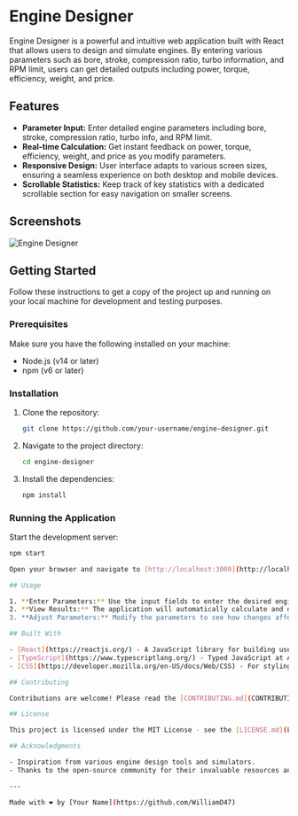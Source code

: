 # Engine Designer

Engine Designer is a powerful and intuitive web application built with React that allows users to design and simulate engines. By entering various parameters such as bore, stroke, compression ratio, turbo information, and RPM limit, users can get detailed outputs including power, torque, efficiency, weight, and price.

## Features

- **Parameter Input:** Enter detailed engine parameters including bore, stroke, compression ratio, turbo info, and RPM limit.
- **Real-time Calculation:** Get instant feedback on power, torque, efficiency, weight, and price as you modify parameters.
- **Responsive Design:** User interface adapts to various screen sizes, ensuring a seamless experience on both desktop and mobile devices.
- **Scrollable Statistics:** Keep track of key statistics with a dedicated scrollable section for easy navigation on smaller screens.

## Screenshots

![Engine Designer](path/to/screenshot.png)

## Getting Started

Follow these instructions to get a copy of the project up and running on your local machine for development and testing purposes.

### Prerequisites

Make sure you have the following installed on your machine:

- Node.js (v14 or later)
- npm (v6 or later)

### Installation

1. Clone the repository:

    ```bash
    git clone https://github.com/your-username/engine-designer.git
    ```

2. Navigate to the project directory:

    ```bash
    cd engine-designer
    ```

3. Install the dependencies:

    ```bash
    npm install
    ```

### Running the Application

Start the development server:

```bash
npm start

Open your browser and navigate to [http://localhost:3000](http://localhost:3000) to see the application in action.

## Usage

1. **Enter Parameters:** Use the input fields to enter the desired engine parameters such as bore, stroke, compression ratio, turbo info, and RPM limit.
2. **View Results:** The application will automatically calculate and display the engine's power, torque, efficiency, weight, and price.
3. **Adjust Parameters:** Modify the parameters to see how changes affect the engine's performance and characteristics.

## Built With

- [React](https://reactjs.org/) - A JavaScript library for building user interfaces.
- [TypeScript](https://www.typescriptlang.org/) - Typed JavaScript at Any Scale.
- [CSS](https://developer.mozilla.org/en-US/docs/Web/CSS) - For styling the application.

## Contributing

Contributions are welcome! Please read the [CONTRIBUTING.md](CONTRIBUTING.md) for details on the code of conduct, and the process for submitting pull requests.

## License

This project is licensed under the MIT License - see the [LICENSE.md](LICENSE.md) file for details.

## Acknowledgments

- Inspiration from various engine design tools and simulators.
- Thanks to the open-source community for their invaluable resources and contributions.

---

Made with ❤️ by [Your Name](https://github.com/WilliamD47)